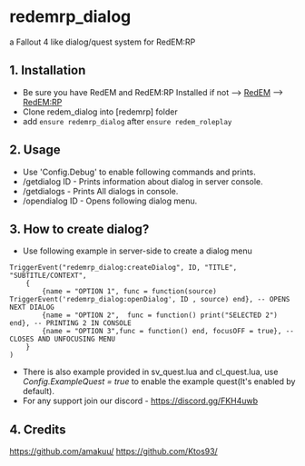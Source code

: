# redemrp_dialog
 a Fallout 4 like dialog/quest system for RedEM:RP

## 1. Installation
- Be sure you have RedEM and RedEM:RP Installed
if not --> [RedEM](https://github.com/kanersps/redem) --> [RedEM:RP](https://github.com/RedEM-RP/redem_roleplay)
- Clone redem_dialog into [redemrp] folder
- add ```ensure redemrp_dialog``` after ```ensure redem_roleplay```

## 2. Usage
- Use 'Config.Debug' to enable following commands and prints.
- /getdialog ID - Prints information about dialog in server console.
- /getdialogs - Prints All dialogs in console.
- /opendialog ID - Opens following dialog menu.

## 3. How to create dialog?
- Use following example in server-side to create a dialog menu

```
TriggerEvent("redemrp_dialog:createDialog", ID, "TITLE", "SUBTITLE/CONTEXT",
    {
        {name = "OPTION 1", func = function(source) TriggerEvent('redemrp_dialog:openDialog', ID , source) end}, -- OPENS NEXT DIALOG
        {name = "OPTION 2",  func = function() print("SELECTED 2") end}, -- PRINTING 2 IN CONSOLE
        {name = "OPTION 3",func = function() end, focusOFF = true}, -- CLOSES AND UNFOCUSING MENU
    }
)
```

- There is also example provided in sv_quest.lua and cl_quest.lua, use *Config.ExampleQuest = true* to enable the example quest(It's enabled by default).
- For any support join our discord - https://discord.gg/FKH4uwb

## 4. Credits
https://github.com/amakuu/
https://github.com/Ktos93/
